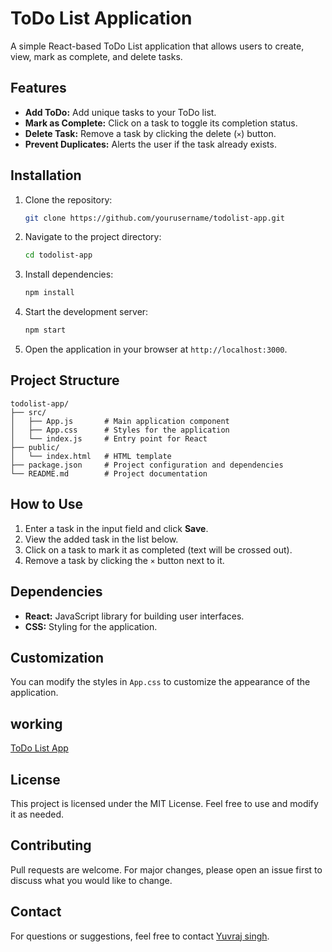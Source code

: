 # ToDo List Application

A simple React-based ToDo List application that allows users to create, view, mark as complete, and delete tasks. 

## Features
- **Add ToDo:** Add unique tasks to your ToDo list.
- **Mark as Complete:** Click on a task to toggle its completion status.
- **Delete Task:** Remove a task by clicking the delete (`×`) button.
- **Prevent Duplicates:** Alerts the user if the task already exists.

## Installation
1. Clone the repository:
   ```bash
   git clone https://github.com/yourusername/todolist-app.git
   ```
2. Navigate to the project directory:
   ```bash
   cd todolist-app
   ```
3. Install dependencies:
   ```bash
   npm install
   ```
4. Start the development server:
   ```bash
   npm start
   ```
5. Open the application in your browser at `http://localhost:3000`.

## Project Structure
```
todolist-app/
├── src/
│   ├── App.js       # Main application component
│   ├── App.css      # Styles for the application
│   └── index.js     # Entry point for React
├── public/
│   └── index.html   # HTML template
├── package.json     # Project configuration and dependencies
└── README.md        # Project documentation
```

## How to Use
1. Enter a task in the input field and click **Save**.
2. View the added task in the list below.
3. Click on a task to mark it as completed (text will be crossed out).
4. Remove a task by clicking the `×` button next to it.

## Dependencies
- **React:** JavaScript library for building user interfaces.
- **CSS:** Styling for the application.

## Customization
You can modify the styles in `App.css` to customize the appearance of the application.

## working
[ToDo List App](https://to-do-r3q2.onrender.com)

## License
This project is licensed under the MIT License. Feel free to use and modify it as needed.

## Contributing
Pull requests are welcome. For major changes, please open an issue first to discuss what you would like to change.

## Contact
For questions or suggestions, feel free to contact [Yuvraj singh](mailto:singhyuvraj8000@gmail.com).